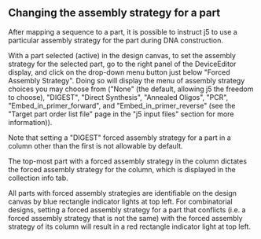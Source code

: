 ## Changing the assembly strategy for a part

After mapping a sequence to a part, it is possible to instruct j5 to use a particular assembly strategy for the part during DNA construction.

With a part selected (active) in the design canvas, to set the assembly strategy for the selected part, go to the right panel of the DeviceEditor display, and click on the drop-down menu button just below "Forced Assembly Strategy". Doing so will display the menu of assembly strategy choices you may choose from ("None" (the default, allowing j5 the freedom to choose), "DIGEST", "Direct Synthesis", "Annealed Oligos", "PCR", "Embed_in_primer_forward", and "Embed_in_primer_reverse" (see the "Target part order list file" page in the "j5 input files" section for more information)).

Note that setting a "DIGEST" forced assembly strategy for a part in a column other than the first is not allowable by default.

The top-most part with a forced assembly strategy in the column dictates the forced assembly strategy for the column, which is displayed in the collection info tab.

All parts with forced assembly strategies are identifiable on the design canvas by blue rectangle indicator lights at top left. For combinatorial designs, setting a forced assembly strategy for a part that conflicts (i.e. a forced assembly strategy that is not the same) with the forced assembly strategy of its column will result in a red rectangle indicator light at top left.